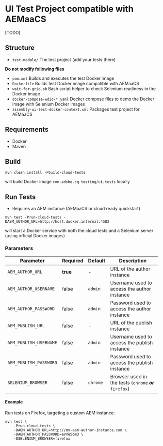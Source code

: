 UI Test Project compatible with AEMaaCS
=======================================

[TODO]

## Structure

* `test-module/` The test project (add your tests there)

**Do not modify following files**
* `pom.xml` Builds and executes the test Docker image
* `Dockerfile` Builds test Docker image compatible with AEMaaCS
* `wait-for-grid.sh` Bash script helper to check Selenium readiness in the Docker image
* `docker-compose-wdio-*.yaml` Docker compose files to demo the Docker image with Selenium Docker images
* `assembly-ui-test-docker-context.xml` Packages test project for AEMaaCS


## Requirements

* Docker
* Maven

## Build

```
mvn clean install -Pbuild-cloud-tests
```

will build Docker image `com.adobe.cq.testing/ui.tests` locally

## Run Tests

* Requires an AEM instance (AEMaaCS or cloud ready quickstart) 

```
mvn test -Prun-cloud-tests -DAEM_AUTHOR_URL=http://host.docker.internal:4502
```

will start a Docker service with both the cloud tests and a Selenium server (using official Docker images)

### Parameters

| Parameter | Required | Default| Description |
| --- | --- | --- | --- |
| `AEM_AUTHOR_URL`        | **true**  | -         | URL of the author instance |
| `AEM_AUTHOR_USERNAME`   | false     | `admin`   | Username used to access the author instance |
| `AEM_AUTHOR_PASSWORD`   | false     | `admin`   | Password used to access the author instance |
| `AEM_PUBLISH_URL`       | false     | -         | URL of the publish instance |
| `AEM_PUBLISH_USERNAME`  | false     | `admin`   | Username used to access the publish instance |
| `AEM_PUBLISH_PASSWORD`  | false     | `admin`   | Password used to access the publish instance |
| `SELENIUM_BROWSER`      | false     | `chrome`  | Browser used in the tests (`chrome` **_or_** `firefox`) |

#### Example

Run tests on Firefox, targeting a custom AEM instance:

```
mvn test \
    -Prun-cloud-tests \
    -DAEM_AUTHOR_URL=http://my-aem-author-instance.com \
    -DAEM_AUTHOR_PASSWORD=aVVe5om3 \
    -DSELENIUM_BROWSER=firefox
```
